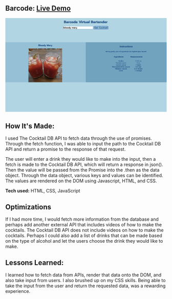 ## Barcode: <a href="https://barcoderevised.netlify.app/">Live Demo</a>
<a href="https://barcoderevised.netlify.app/" target="_blank"><img src="img/barcodepic.png" /></a>

## How It's Made:

I used The Cocktail DB API to fetch data through the use of promises. Through the fetch function, I was able to input the path to the Cocktail DB API and return a promise to the response of that request. 

The user will enter a drink they would like to make into the input, then a fetch is made to the Cocktail DB API, which will return a response in json(). Then the value will be passed from the Promise into the .then as the data object. Through the data object, various keys and values can be identified. The values are rendered on the DOM using Javascript, HTML, and CSS. 

**Tech used:** HTML, CSS, JavaScript

## Optimizations

If I had more time, I would fetch more information from the database and perhaps add another external API that includes videos of how to make the cocktails. The Cocktail DB API does not include videos on how to make the cocktails. Perhaps I could also add a list of drinks that can be made based on the type of alcohol and let the users choose the drink they would like to make. 

## Lessons Learned:

I learned how to fetch data from APIs, render that data onto the DOM, and also take input from users. I also brushed up on my CSS skills. Being able to take the input from the user and return the requested data, was a rewarding experience. 




